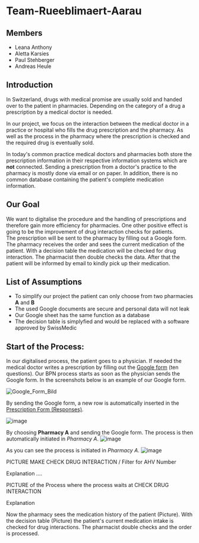 # Team-Rueeblimaert-Aarau
## Members

- Leana Anthony
- Aletta Karsies
- Paul Stehberger
- Andreas Heule

## Introduction

In Switzerland, drugs with medical promise are usually sold and handed over to the patient in pharmacies. Depending on the category of a drug a prescription by a medical doctor is needed.

In our project, we focus on the interaction between the medical doctor in a practice or hospital who fills the drug prescription and the pharmacy. As well as the process in the pharmacy where the prescription is checked and the required drug is eventually sold.

In today's common practice medical doctors and pharmacies both store the prescription information in their respective information systems which are **not** connected. Sending a prescription from a doctor's practice to the pharmacy is mostly done via email or on paper. In addition, there is no common database containing the patient's complete medication information.

## Our Goal

We want to digitalise the procedure and the handling of prescriptions and therefore gain more efficiency for pharmacies. One other positive effect is going to be the improvement of drug interaction checks for patients.  
The prescription will be sent to the pharmacy by filling out a Google form. The pharmacy receives the order and sees the current medication of the patient. With a decision table the medication will be checked for drug interaction. The pharmacist then double checks the data. After that the patient will be informed by email to kindly pick up their medication.

## List of Assumptions

- To simplify our project the patient can only choose from two pharmacies **A** and **B**
-	The used Google documents are secure and personal data will not leak
-	Our Google sheet has the same function as a database
- The decision table is simplyfied and would be replaced with a software approved by SwissMedic

## Start of the Process:

In our digitalised process, the patient goes to a physician. If needed the medical doctor writes a prescription by filling out the [Google form][1] (ten questions). Our BPN process starts as soon as the physician sends the Google form. In the screenshots below is an example of our Google form.

[1]: https://docs.google.com/forms/d/e/1FAIpQLSfqVcNNJvv8UbSqdx3HZtLKWscjcq13AHXkysQsV_cB3ej1MA/viewform
![Google_Form_Bild](https://user-images.githubusercontent.com/115709957/208297194-c8e7322f-9d16-46d3-89f3-b84006da64dc.jpg)

By sending the Google form, a new row is automatically inserted in the [Prescription Form (Responses)][2].

[2]: https://docs.google.com/spreadsheets/d/1xP-jTlqB5-bax8qxv7f1s43OcnDquWo0AHF_OP_aLEc/edit#gid=1636714263

![image](https://user-images.githubusercontent.com/115709957/208297491-2eea2048-43d4-4e56-98b9-06a952f9f7c6.png)

By choosing **Pharmacy A** and sending the Google form. The process is then automatically initiated in *Pharmacy A*.
![image](https://user-images.githubusercontent.com/115709957/208297748-970dff39-1174-448f-b9ab-a80520d03fdb.png)

As you can see the process is initiated in *Pharmacy A*.
![image](https://user-images.githubusercontent.com/115709957/208297768-95fd1ed4-f18a-41af-ad33-e077509ad49f.png)


PICTURE MAKE CHECK DRUG INTERACTION / Filter for AHV Number

Explanation ….

PICTURE of the Process where the process waits at CHECK DRUG INTERACTION

Explanation 

Now the pharmacy sees the medication history of the patient (Picture). With the decision table (Picture) the patient's current medication intake is checked for drug interactions. The pharmacist double checks and the order is processed. 
